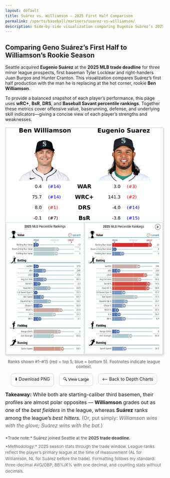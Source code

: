 ```yaml
---
layout: default
title: Suárez vs. Williamson — 2025 First Half Comparison
permalink: /sports/baseball/mariners/suarez-vs-williamson/
description: Side-by-side visualization comparing Eugenio Suárez’s 2025 performance with the Diamondbacks vs. Ben Williamson, around the Mariners’ 2025 trade-deadline acquisition.
---
```


## Comparing Geno Suárez’s First Half to Williamson’s Rookie Season

Seattle acquired **Eugenio Suárez** at the **2025 MLB trade deadline** for three minor league prospects, first baseman Tyler Locklear and right-handers Juan Burgos and Hunter Cranton. This visualization compares Suárez’s first half production with the man he is replacing at the hot corner, rookie **Ben Williamson**.

To provide a balanced snapshot of each player’s performance, this page uses **wRC+**, **BsR**, **DRS**, and **Baseball Savant percentile rankings**. Together these metrics cover offensive value, baserunning, defense, and underlying skill indicators—giving a concise view of each player’s strengths and weaknesses.

<!-- Image (responsive, with mobile asset) -->
<div id="vizContainer" style="text-align:center; margin-top:18px;">
  <picture>
    <source media="(max-width: 640px)" srcset="/assets/images/sports/mariners/suarez_williamson_mobile.png">
    <img
      id="vizImage"
      src="/assets/images/sports/mariners/suarez_williamson_desktop.png"
      alt="Eugenio Suárez (Diamondbacks) vs Ben Williamson comparison, 2025"
      style="max-width:100%; height:auto; border:1px solid #ccc; box-shadow:2px 2px 6px rgba(0,0,0,.15); cursor:pointer"
      onclick="openModal(this.src)"
    />
  </picture>

  <!-- Caption -->
  <p style="font-size:.95em; color:#555; margin-top:10px;">
    Ranks shown #1–#15 (red = top 5, blue = bottom 5). Footnotes indicate league context.
  </p>

  <!-- Quick actions -->
  <div style="margin-top:8px;">
    <a href="/assets/images/sports/mariners/suarez_williamson_desktop.png" download
       style="display:inline-block; padding:8px 12px; border:1px solid #ccc; border-radius:10px; text-decoration:none; margin:0 6px;">
      ⬇️ Download PNG
    </a>
    <button onclick="openModal(document.getElementById('vizImage').src)"
            style="padding:8px 12px; border:1px solid #ccc; border-radius:10px; background:#fff; cursor:pointer; margin:0 6px;">
      🔍 View Large
    </button>
    <a href="/sports/baseball/bavasi/depth-chart/"
       style="display:inline-block; padding:8px 12px; border:1px solid #ccc; border-radius:10px; text-decoration:none; margin:0 6px;">
      ⟵ Back to Depth Charts
    </a>
  </div>
</div>

<!-- Conclusion (placed immediately after the visualization) -->
<div style="max-width:860px; margin:14px auto 0; font-size:1rem; line-height:1.55;">
  <p style="margin:.4rem 0;">
    <strong>Takeaway:</strong> While both are starting-caliber third basemen, their profiles are almost polar opposites —
    <strong>Williamson</strong> grades out as one of the <em>best fielders</em> in the league, whereas <strong>Suárez</strong> ranks among the league’s
    <em>best hitters</em>. <span style="color:#666;">(Or, put simply: <em>Williamson wins with the glove; Suárez wins with the bat.</em>)</span>
  </p>
</div>

<!-- Notes -->
<div style="max-width:860px; margin:18px auto 0; font-size:.95em; line-height:1.5;">
  <p style="margin:.4rem 0; color:#444;">
    *Trade note:* Suárez joined Seattle at the <strong>2025 trade deadline</strong>.
  </p>
  <p style="margin:.4rem 0; color:#666;">
    *Methodology:* 2025 season stats through the trade window. League ranks reflect the player’s primary league at the time of measurement
    (AL for Williamson, NL for Suárez before the trade). Formatting follows my standard: three-decimal AVG/OBP, BB%/K% with one decimal, and counting stats without decimals.
  </p>
</div>

<!-- Modal -->
<div id="imgModal" onclick="this.style.display='none'"
     style="display:none; position:fixed; inset:0; background:rgba(0,0,0,.85); z-index:9999; align-items:center; justify-content:center;">
  <img id="modalImg" style="max-width:92%; max-height:92%; border-radius:8px;" />
</div>

<script>
  function openModal(src){
    const m = document.getElementById('imgModal');
    const i = document.getElementById('modalImg');
    i.src = src;
    m.style.display = 'flex';
  }
</script>

<style>
  @media (max-width: 640px) {
    #vizContainer a, #vizContainer button {
      font-size: 14px;
      padding: 8px 10px;
      margin: 4px 4px;
    }
  }
</style>

